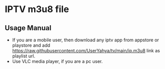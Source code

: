 # IPTV m3u8 file
## Usage Manual
- If you are a mobile user, then download any iptv app from appstore or playstore and add https://raw.githubusercontent.com/UserYahya/tv/main/ip.m3u8 link as playlist url.
- Use VLC media player, if you are a pc user.

